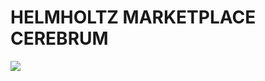 HELMHOLTZ MARKETPLACE CEREBRUM
===================

![](https://github.com/helmoltz-markeplace/helmoltz-cerebrum/workflows/CI/badge.svg)